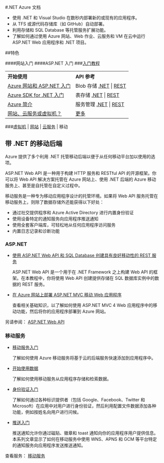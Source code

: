 <properties 
  pageTitle=".Net-移动服务 - Azure 微软云"
  metakeywords="" 
  description="" 
  services="" 
  documentationCenter=".net" 
  authors="" 
  manager="Tiffena" 
  editor="EricChen"/>

#.NET Azure 文档

- 使用 .NET 和 Visual Studio 在数秒内部署新的或现有的应用程序。
- 从 TFS 或源代码存储库（如 GitHub）自动部署。
- 利用存储和 SQL Database 等托管服务扩展功能。
- 了解如何通过使用 Azure 网站、Web 作业、云服务和 VM 在云中运行 ASP.NET Web 应用程序和 .NET 项目。

##特色

####网站入门
####ASP.NET 入门
###[入门教程](/zh-cn/documentation/articles/web-sites-dotnet-get-started/)

<table width="100%" border="0" cellspacing="0" cellpadding="0">
      <tr>
        <th align="left" scope="col">开始使用</th>
        <th align="left" scope="col">API 参考</th>
      </tr>
      <tr>
        <td><a href="/zh-cn/documentation/articles/web-sites-dotnet-get-started/">Azure 网站和 ASP.NET 入门</a></td>
        <td>Blob 存储 <a href="/zh-cn/documentation/articles/storage-dotnet-how-to-use-blobs/">.NET</a> | <a href="http://msdn.microsoft.com/zh-cn/library/azure/dd135733.aspx">REST</a></td>
      </tr>
      <tr>
        <td><a href="/zh-cn/documentation/articles/dotnet-sdk/">Azure SDK for .NET 入门</a></td>
        <td>表存储 <a href="/zh-cn/documentation/articles/storage-dotnet-how-to-use-tables/">.NET</a> | <a href="http://msdn.microsoft.com/zh-cn/library/azure/dd179423.aspx">REST</a></td>
      </tr>
      <tr>
        <td><a href="/zh-cn/documentation/articles/fundamentals-introduction-to-azure/">Azure 简介</a></td>
        <td>服务管理 <a href="http://go.microsoft.com/fwlink/p/?linkid=327806&clcid=0x804">.NET</a> | <a href="http://msdn.microsoft.com/zh-cn/library/azure/ee460799.aspx">REST</a></td>
      </tr>
      <tr>
        <td><a href="/zh-cn/documentation/articles/choose-web-site-cloud-service-vm/">网站、云服务或虚拟机？</a></td>
        <td><a href="/zh-cn/documentation/api/">更多</a></td>
      </tr>
</table>

###[虚拟机](/zh-cn/develop/net/virtual-machines/) | [网站](/zh-cn/develop/net/websites/) | [云服务](/zh-cn/develop/net/cloud-services/) | 移动 

<div data-tab-panel-id="tab-panel">
  <div>
    <div>
      <h2>带 .NET 的移动后端</h2>
      <p>Azure 提供了多个利用 .NET 托管移动后端以便于从任何移动平台加以使用的选项。</p>
      <p>ASP.NET Web API 是一种用于构建 HTTP 服务和 RESTful API 的开源框架。你可以将 Web API 解决方案托管在 Azure 网站上、使用 .NET 后端的 Azure 移动服务上、甚至是自托管在自定义过程中。</p>
      <p>移动服务是一种专为移动应用程序设计的托管环境。如果将 Web API 服务托管在移动服务上，则除了数据存储外还能获得以下好处：</p>
      <ul>
        <li>通过社交提供程序和 Azure Active Directory 进行内置身份验证</li>
        <li>使用设备特定的通知服务向应用程序推送通知</li>
        <li>使用全套客户端库，可轻松地从任何应用程序访问服务</li>
        <li>内置日志记录和诊断功能</li>
      </ul>
    </div>
  </div>
</div>
<div data-tab-panel-id="tab-panel">
  <div>
    <div>
      <div>
        <h3 data-jumpto-stop="true">ASP.NET</h3>
      </div>
      <div>
        <ul>
          <li><a href="http://azure.microsoft.com/zh-cn/documentation/articles/web-sites-dotnet-rest-service-aspnet-api-sql-database/" ms.pgarea="content" ms.cmpgrp="body" ms.cmptyp="link list link" ms.cmpnm=" | 使用 ASP.NET Web API 和 SQL Database 创建具有良好移动性的 REST 服务" ms.title="" km.title="" ms.interactiontype="1" ms.index="0">使用 ASP.NET Web API 和 SQL Database 创建具有良好移动性的 REST 服务</a>
            <div data-show-less-more-member="true">
              <p>ASP.NET Web API 是一个用于在 .NET Framework 之上构建 Web API 的框架。在本教程中，你将使用 Web API 创建提供存储在 SQL 数据库实例中的数据的 REST 服务。</p>
            </div>
          </li>
          <li><a href="http://azure.microsoft.com/zh-cn/documentation/articles/web-sites-dotnet-deploy-aspnet-mvc-mobile-app/" ms.pgarea="content" ms.cmpgrp="body" ms.cmptyp="link list link" ms.cmpnm=" | 在 Azure 网站上部署 ASP.NET MVC 移动 Web 应用程序" ms.title="" km.title="" ms.interactiontype="1" ms.index="1">在 Azure 网站上部署 ASP.NET MVC 移动 Web 应用程序</a>
            <div data-show-less-more-member="true">
              <p>查看相关基础知识，以了解如何使用 ASP.NET MVC 4 Web 应用程序中的移动功能，然后将你的应用程序部署到 Azure 网站。</p>
            </div>
          </li>
        </ul>
        <p>另请参阅： <a href="http://www.asp.net/web-api" ms.pgarea="content" ms.cmpgrp="body" ms.cmptyp="link" ms.cmpnm="ASP.NET Web API" ms.title="" km.title="" ms.interactiontype="1">ASP.NET Web API</a></p>
      </div>
    </div>
  </div>
</div>
<div data-tab-panel-id="tab-panel">
  <div>
    <div>
      <div>
        <h3 data-jumpto-stop="true">移动服务</h3>
      </div>
      <div>
        <ul>
          <li><a href="http://azure.microsoft.com/zh-cn/documentation/articles/mobile-services-dotnet-backend-windows-store-dotnet-get-started/" ms.pgarea="content" ms.cmpgrp="body" ms.cmptyp="link list link" ms.cmpnm=" | 移动服务入门" ms.title="" km.title="" ms.interactiontype="1" ms.index="0">移动服务入门</a>
            <div data-show-less-more-member="true">
              <p>了解如何使用 Azure 移动服务将基于云的后端服务快速添加到应用程序中。</p>
            </div>
          </li>
          <li><a href="http://azure.microsoft.com/zh-cn/documentation/articles/mobile-services-dotnet-backend-windows-store-dotnet-get-started-data/" ms.pgarea="content" ms.cmpgrp="body" ms.cmptyp="link list link" ms.cmpnm=" | 开始使用数据" ms.title="" km.title="" ms.interactiontype="1" ms.index="1">开始使用数据</a>
            <div data-show-less-more-member="true">
              <p>了解如何使用移动服务从应用程序存储和检索数据。</p>
            </div>
          </li>
          <li><a href="http://azure.microsoft.com/zh-cn/documentation/articles/mobile-services-dotnet-backend-windows-store-dotnet-get-started-users/" ms.pgarea="content" ms.cmpgrp="body" ms.cmptyp="link list link" ms.cmpnm=" | 身份验证入门" ms.title="" km.title="" ms.interactiontype="1" ms.index="2">身份验证入门</a>
            <div data-show-less-more-member="true">
              <p>了解如何通过各种标识提供者（包括 Google、Facebook、Twitter 和 Microsoft）在应用中对用户进行身份验证，然后利用配置文件数据添加各种功能，例如按姓名向用户进行问候。</p>
            </div>
          </li>
          <li><a href="http://azure.microsoft.com/zh-cn/documentation/articles/mobile-services-windows-store-dotnet-get-started-push/" ms.pgarea="content" ms.cmpgrp="body" ms.cmptyp="link list link" ms.cmpnm=" | 推送入门" ms.title="" km.title="" ms.interactiontype="1" ms.index="3">推送入门</a>
            <div data-show-less-more-member="true">
              <p>推送通知允许你通过磁贴、徽章和 toast 通知向你的应用程序用户提供信息。本系列文章显示了如何在移动服务中使用 WNS、APNS 和 GCM 等平台特定的通知服务向应用程序发送推送通知。</p>
            </div>
          </li>
        </ul>
        <p>查看服务： <a href="http://azure.microsoft.com/zh-cn/documentation/services/mobile-services/" ms.pgarea="content" ms.cmpgrp="body" ms.cmptyp="link" ms.cmpnm="移动服务" ms.title="" km.title="" ms.interactiontype="1">移动服务</a></p>
      </div>
    </div>
  </div>
</div>

